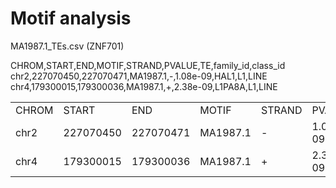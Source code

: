 # Motif analysis

MA1987.1_TEs.csv (ZNF701)

CHROM,START,END,MOTIF,STRAND,PVALUE,TE,family_id,class_id chr2,227070450,227070471,MA1987.1,-,1.08e-09,HAL1,L1,LINE chr4,179300015,179300036,MA1987.1,+,2.38e-09,L1PA8A,L1,LINE

|       |           |           |          |        |          |        |           |          |
|-------|---------|---------|---------|---------|---------|---------|---------|---------|
| CHROM | START     | END       | MOTIF    | STRAND | PVALUE   | TE     | family_id | class_id |
| chr2  | 227070450 | 227070471 | MA1987.1 | \-     | 1.08e-09 | HAL1   | L1        | LINE     |
| chr4  | 179300015 | 179300036 | MA1987.1 | \+     | 2.38e-09 | L1PA8A | L1        | LINE     |
